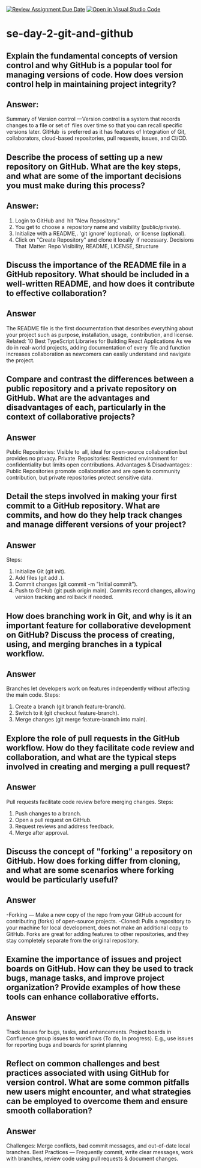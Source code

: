 [![Review Assignment Due Date](https://classroom.github.com/assets/deadline-readme-button-22041afd0340ce965d47ae6ef1cefeee28c7c493a6346c4f15d667ab976d596c.svg)](https://classroom.github.com/a/8wgCKhpZ)
[![Open in Visual Studio Code](https://classroom.github.com/assets/open-in-vscode-2e0aaae1b6195c2367325f4f02e2d04e9abb55f0b24a779b69b11b9e10269abc.svg)](https://classroom.github.com/online_ide?assignment_repo_id=18390821&assignment_repo_type=AssignmentRepo)
# se-day-2-git-and-github
## Explain the fundamental concepts of version control and why GitHub is a popular tool for managing versions of code. How does version control help in maintaining project integrity?
## Answer: 
Summary of Version control —Version control is a system that records changes to a file or set of files over time so that you can recall specific versions later. GitHub is preferred as it has features of Integration of Git, collaborators, cloud-based repositories, pull requests, issues, and CI/CD.
## Describe the process of setting up a new repository on GitHub. What are the key steps, and what are some of the important decisions you must make during this process?
## Answer:
1.  Login to GitHub and hit "New Repository."
2. You get to choose a repository name and visibility (public/private).
3. Initialize with a README,. 'git ignore' (optional), or license (optional).
4. Click on "Create Repository" and clone it locally if necessary.
   Decisions That Matter: Repo Visibility, README, LICENSE, Structure
   
## Discuss the importance of the README file in a GitHub repository. What should be included in a well-written README, and how does it contribute to effective collaboration?
## Answer 
The README file is the first documentation that describes everything about your project such as purpose, installation, usage, contribution, and license. Related: 10 Best TypeScript Libraries for Building React Applications As we do in real-world projects, adding documentation of every file and function increases collaboration as newcomers can easily understand and navigate the project.

## Compare and contrast the differences between a public repository and a private repository on GitHub. What are the advantages and disadvantages of each, particularly in the context of collaborative projects?
## Answer
Public Repositories: Visible to all, ideal for open-source collaboration but provides no privacy.
Private Repositories: Restricted environment for confidentiality but limits open contributions.
Advantages & Disadvantages:: Public Repositories promote collaboration and are open to community contribution, but private repositories protect sensitive data.

## Detail the steps involved in making your first commit to a GitHub repository. What are commits, and how do they help track changes and manage different versions of your project?
## Answer
Steps:
1. Initialize Git (git init).  
2. Add files (git add .).  
3. Commit changes (git commit -m "Initial commit").  
4. Push to GitHub (git push origin main).
Commits record changes, allowing version tracking and rollback if needed.

## How does branching work in Git, and why is it an important feature for collaborative development on GitHub? Discuss the process of creating, using, and merging branches in a typical workflow.
## Answer
Branches let developers work on features independently without affecting the main code. Steps:
1. Create a branch (git branch feature-branch).
2. Switch to it (git checkout feature-branch).
3. Merge changes (git merge feature-branch into main).

## Explore the role of pull requests in the GitHub workflow. How do they facilitate code review and collaboration, and what are the typical steps involved in creating and merging a pull request?
## Answer
Pull requests facilitate code review before merging changes. Steps:
1. Push changes to a branch.
2. Open a pull request on GitHub.
3. Request reviews and address feedback.
4. Merge after approval.
   
## Discuss the concept of "forking" a repository on GitHub. How does forking differ from cloning, and what are some scenarios where forking would be particularly useful?
## Answer
-Forking — Make a new copy of the repo from your GitHub account for contributing (forks) of open-source projects.
-Cloned: Pulls a repository to your machine for local development, does not make an additional copy to GitHub.
Forks are great for adding features to other repositories, and they stay completely separate from the original repository.

## Examine the importance of issues and project boards on GitHub. How can they be used to track bugs, manage tasks, and improve project organization? Provide examples of how these tools can enhance collaborative efforts.
## Answer
Track Issues for bugs, tasks, and enhancements. Project boards in Confluence group issues to workflows (To do, In progress). E.g., use issues for reporting bugs and boards for sprint planning

## Reflect on common challenges and best practices associated with using GitHub for version control. What are some common pitfalls new users might encounter, and what strategies can be employed to overcome them and ensure smooth collaboration?
## Answer
Challenges: Merge conflicts, bad commit messages, and out-of-date local branches.
Best Practices — Frequently commit, write clear messages, work with branches, review code using pull requests & document changes.
